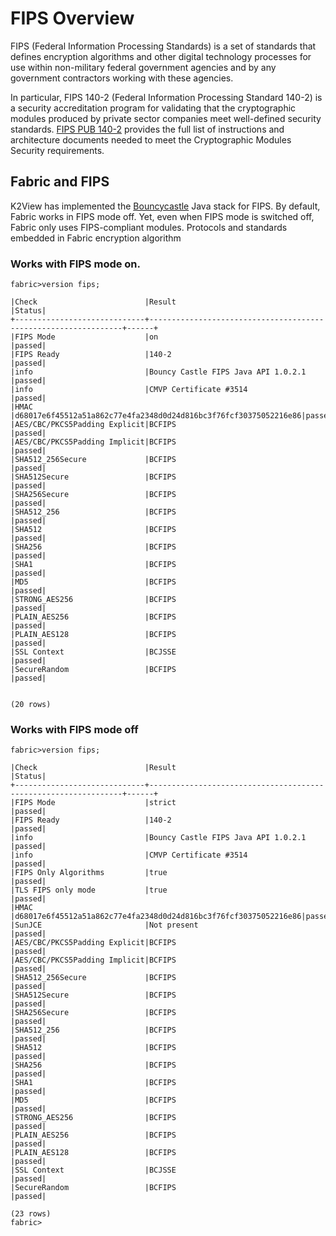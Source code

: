 # FIPS Overview

FIPS (Federal Information Processing Standards) is a set of standards that defines encryption algorithms and other digital technology processes for use within non-military federal government agencies and by any government contractors working with these agencies. 

In particular, FIPS 140-2 (Federal Information Processing Standard 140-2) is a security accreditation program for validating that the cryptographic modules produced by private sector companies meet well-defined security standards.
[FIPS PUB 140-2](https://nvlpubs.nist.gov/nistpubs/FIPS/NIST.FIPS.140-2.pdf) provides the full list of instructions and architecture documents needed to meet the Cryptographic Modules Security requirements.


## Fabric and FIPS

K2View has implemented the [Bouncycastle](https://www.bouncycastle.org/index.html) Java stack for FIPS.
By default, Fabric works in FIPS mode off. Yet, even when FIPS mode is switched off, Fabric only uses FIPS-compliant modules.
Protocols and standards embedded in Fabric encryption algorithm

### Works with FIPS mode on.

```fabric>version fips;```

```
|Check                        |Result                                                          |Status|
+-----------------------------+----------------------------------------------------------------+------+
|FIPS Mode                    |on                                                              |passed|
|FIPS Ready                   |140-2                                                           |passed|
|info                         |Bouncy Castle FIPS Java API 1.0.2.1                             |passed|
|info                         |CMVP Certificate #3514                                          |passed|
|HMAC                         |d68017e6f45512a51a862c77e4fa2348d0d24d816bc3f76fcf30375052216e86|passed|
|AES/CBC/PKCS5Padding Explicit|BCFIPS                                                          |passed|
|AES/CBC/PKCS5Padding Implicit|BCFIPS                                                          |passed|
|SHA512_256Secure             |BCFIPS                                                          |passed|
|SHA512Secure                 |BCFIPS                                                          |passed|
|SHA256Secure                 |BCFIPS                                                          |passed|
|SHA512_256                   |BCFIPS                                                          |passed|
|SHA512                       |BCFIPS                                                          |passed|
|SHA256                       |BCFIPS                                                          |passed|
|SHA1                         |BCFIPS                                                          |passed|
|MD5                          |BCFIPS                                                          |passed|
|STRONG_AES256                |BCFIPS                                                          |passed|
|PLAIN_AES256                 |BCFIPS                                                          |passed|
|PLAIN_AES128                 |BCFIPS                                                          |passed|
|SSL Context                  |BCJSSE                                                          |passed|
|SecureRandom                 |BCFIPS                                                          |passed|

 
(20 rows)
```

### Works with FIPS mode off

```fabric>version fips;```

```
|Check                        |Result                                                          |Status|
+-----------------------------+----------------------------------------------------------------+------+
|FIPS Mode                    |strict                                                          |passed|
|FIPS Ready                   |140-2                                                           |passed|
|info                         |Bouncy Castle FIPS Java API 1.0.2.1                             |passed|
|info                         |CMVP Certificate #3514                                          |passed|
|FIPS Only Algorithms         |true                                                            |passed|
|TLS FIPS only mode           |true                                                            |passed|
|HMAC                         |d68017e6f45512a51a862c77e4fa2348d0d24d816bc3f76fcf30375052216e86|passed|
|SunJCE                       |Not present                                                     |passed|
|AES/CBC/PKCS5Padding Explicit|BCFIPS                                                          |passed|
|AES/CBC/PKCS5Padding Implicit|BCFIPS                                                          |passed|
|SHA512_256Secure             |BCFIPS                                                          |passed|
|SHA512Secure                 |BCFIPS                                                          |passed|
|SHA256Secure                 |BCFIPS                                                          |passed|
|SHA512_256                   |BCFIPS                                                          |passed|
|SHA512                       |BCFIPS                                                          |passed|
|SHA256                       |BCFIPS                                                          |passed|
|SHA1                         |BCFIPS                                                          |passed|
|MD5                          |BCFIPS                                                          |passed|
|STRONG_AES256                |BCFIPS                                                          |passed|
|PLAIN_AES256                 |BCFIPS                                                          |passed|
|PLAIN_AES128                 |BCFIPS                                                          |passed|
|SSL Context                  |BCJSSE                                                          |passed|
|SecureRandom                 |BCFIPS                                                          |passed|

(23 rows)
fabric>
 
 ```




